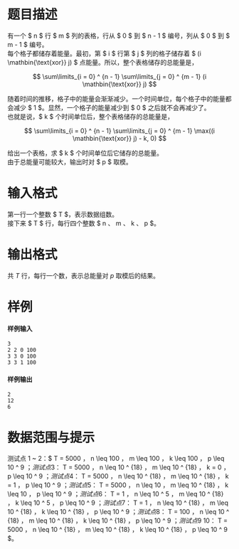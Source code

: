
# 题目描述

有一个 $ n $ 行 $ m $ 列的表格，行从 $ 0 $ 到 $ n - 1 $ 编号，列从 $ 0 $ 到 $ m - 1 $ 编号。  
每个格子都储存着能量。最初，第 $ i $ 行第 $ j $ 列的格子储存着 $ (i \mathbin{\text{xor}} j) $ 点能量。所以，整个表格储存的总能量是，

$$ \sum\limits_{i = 0} ^ {n - 1} \sum\limits_{j = 0} ^ {m - 1} (i \mathbin{\text{xor}} j) $$

随着时间的推移，格子中的能量会渐渐减少。一个时间单位，每个格子中的能量都会减少 $ 1 $。显然，一个格子的能量减少到 $ 0 $ 之后就不会再减少了。  
也就是说，$ k $ 个时间单位后，整个表格储存的总能量是，

$$ \sum\limits_{i = 0} ^ {n - 1} \sum\limits_{j = 0} ^ {m - 1} \max((i \mathbin{\text{xor}} j) - k, 0) $$

给出一个表格，求 $ k $ 个时间单位后它储存的总能量。  
由于总能量可能较大，输出时对 $ p $ 取模。

# 输入格式

第一行一个整数 $ T $，表示数据组数。  
接下来 $ T $ 行，每行四个整数 $ n $、$ m $、$ k $、$ p $。

# 输出格式

共 $T$ 行，每行一个数，表示总能量对 $p$ 取模后的结果。

# 样例

#### 样例输入
```plain
3
2 2 0 100
3 3 0 100
3 3 1 100
```

#### 样例输出
```plain
2
12
6
```

# 数据范围与提示

测试点 1 ~ 2：$ T = 5000 $，$ n \leq 100 $，$ m \leq 100 $，$ k \leq 100 $，$ p \leq 10 ^ 9 $；  
测试点 3：$ T = 5000 $，$ n \leq 10 ^ {18} $，$ m \leq 10 ^ {18} $，$ k = 0 $，$ p \leq 10 ^ 9 $；  
测试点 4：$ T = 5000 $，$ n \leq 10 ^ {18} $，$ m \leq 10 ^ {18} $，$ k = 1 $，$ p \leq 10 ^ 9 $；  
测试点 5：$ T = 5000 $，$ n \leq 10 $，$ m \leq 10 ^ {18} $，$ k \leq 10 $，$ p \leq 10 ^ 9 $；  
测试点 6：$ T = 1 $，$ n \leq 10 ^ 5 $，$ m \leq 10 ^ {18} $，$ k \leq 10 ^ 5 $，$ p \leq 10 ^ 9 $；  
测试点 7：$ T = 1 $，$ n \leq 10 ^ {18} $，$ m \leq 10 ^ {18} $，$ k \leq 10 ^ {18} $，$ p \leq 10 ^ 9 $；  
测试点 8：$ T = 100 $，$ n \leq 10 ^ {18} $，$ m \leq 10 ^ {18} $，$ k \leq 10 ^ {18} $，$ p \leq 10 ^ 9 $；  
测试点 9 ~ 10：$ T = 5000 $，$ n \leq 10 ^ {18} $，$ m \leq 10 ^ {18} $，$ k \leq 10 ^ {18} $，$ p \leq 10 ^ 9 $。

